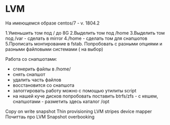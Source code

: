 # LVM

На имеющемся образе centos/7 - v. 1804.2

1.Уменьшить том под / до 8G
2.Выделить том под /home
3.Выделить том под /var -  сделать в mirror
4./home - сделать том для снапшотов
5.Прописать монтирование в fstab. Попробовать с разными опциями и разными файловыми системами ( на выбор)

Работа со снапшотами:
- сгенерить файлы в /home/
- снять снапшот
- удалить часть файлов
- восстановится со снапшота
- залоггировать работу можно с помощью утилиты script
- на нашей куче дисков попробовать поставить btrfs/zfs - с кешем, снапшотами -  разметить здесь каталог /opt


Copy on write snapshot
Thin provisioning
LVM stripes
device mapper
Почиттаь про LVM Snapshot
overbooking